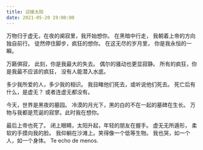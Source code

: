 ```yaml
---
title: 迎接太阳
date: 2021-05-20 19:00:00
---
```


万物归于虚无，在夜的阒寂里，我开始想你。
在黑暗中行走，
我朝着上帝的方向独自前行。
徒然停住脚步，疯狂的想你。
在这无尽的岁月里，
你是我永恒的一瞬。

万籁俱寂，
此刻，你是我最大的失去。
偶尔的骚动也更显寂静。
所有的疯狂，你是我最不应该的疯狂，
没有人能潜入水底。

多少我所爱的人，多少我的相识。
我目睹他们死去，或听说他们死去。
死亡后有什么，是虚无？
或者连虚无都没有。

今天，世界是黑夜的墓园。
冷漠的月光下，黑的白的不在一起的墓碑在生长。
万物与我都是荒诞的寂寥。此时我在想你。

最后上帝也死了。
闭上眼睛，太阳升起，年轻的朋友在握手。
虚无无所遁形，
柔软的手摸向我的脸。
我仰躺在沙滩上。笑得像一个低等生物。
我也哭，如一个人，如一个身体。
Te echo de menos.
